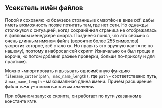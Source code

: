 ## Усекатель имён файлов

Порой я сохраняю из браузера страницы в смартфон в виде pdf, дабы иметь возможность позже почитать там, где нет сети. Но однажды столкнулся с ситуацией, когда сохранённая страница не отображалась в файловом менеджере смарта. Позднее я понял, что это связано с очень длинным именем файла (вероятно более 255 символов), укоротив которое, всё стало ок. Но править это вручную как-то не по нашему), поэтому и набросал сей скрипт. Изначально он был проще и короче, но потом добавил разные проверки, больше по-приколу и для практики).

Можно импортировать и вызывать одноимённую функцию `filename_cutter(path, max_name_length)`, где `path` - соответственно путь, а `max_name_length` - максимальная длина имени. Причём расширение файла тоже учитывается в этом значении.

При обычном запуске скрипта, он работает по пути указанном в константе `PATH`.
